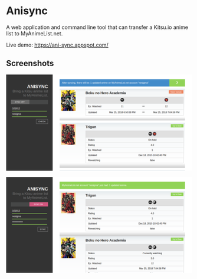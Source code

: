 # Anisync

A web application and command line tool that can transfer a Kitsu.io anime list
to MyAnimeList.net.

Live demo: https://ani-sync.appspot.com/

## Screenshots

![anisync checking](/screenshots/anisync-check.png?raw=true "Checking for updates")

![anisync after sync](/screenshots/anisync-sync.png?raw=true "After pressing the Sync button")
